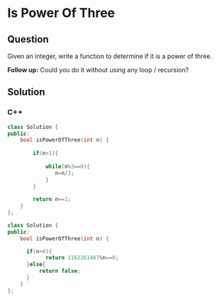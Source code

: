 # Is Power Of Three



## Question

Given an integer, write a function to determine if it is a power of three.

**Follow up:**
Could you do it without using any loop / recursion?




## Solution  



### C++

```c++
class Solution {
public:
    bool isPowerOfThree(int n) {
        
        if(n>1){
            
            while(n%3==0){
               n=n/3;
            }
        }
        
        return n==1;
    }
};
```



```c++
class Solution {
public:
    bool isPowerOfThree(int n) {

      if(n>0){
            return 1162261467%n==0;
      }else{
          return false;
      }
	}
};
```

